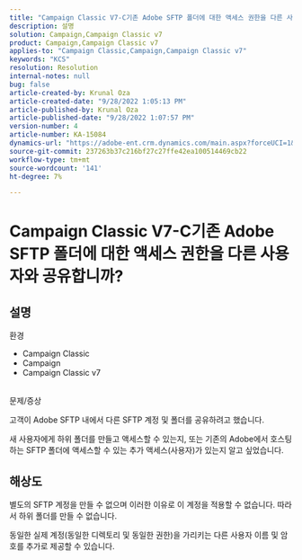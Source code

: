 ```yaml
---
title: "Campaign Classic V7-C기존 Adobe SFTP 폴더에 대한 액세스 권한을 다른 사용자와 공유합니까?"
description: 설명
solution: Campaign,Campaign Classic v7
product: Campaign,Campaign Classic v7
applies-to: "Campaign Classic,Campaign,Campaign Classic v7"
keywords: "KCS"
resolution: Resolution
internal-notes: null
bug: false
article-created-by: Krunal Oza
article-created-date: "9/28/2022 1:05:13 PM"
article-published-by: Krunal Oza
article-published-date: "9/28/2022 1:07:57 PM"
version-number: 4
article-number: KA-15084
dynamics-url: "https://adobe-ent.crm.dynamics.com/main.aspx?forceUCI=1&pagetype=entityrecord&etn=knowledgearticle&id=7f15fc2e-2e3f-ed11-9db1-000d3a5c1bcc"
source-git-commit: 237263b37c216bf27c27ffe42ea100514469cb22
workflow-type: tm+mt
source-wordcount: '141'
ht-degree: 7%

---
```


# Campaign Classic V7-C기존 Adobe SFTP 폴더에 대한 액세스 권한을 다른 사용자와 공유합니까?

## 설명

환경<br>
- Campaign Classic
- Campaign
- Campaign Classic v7





<br>문제/증상<br>


고객이 Adobe SFTP 내에서 다른 SFTP 계정 및 폴더를 공유하려고 했습니다.

새 사용자에게 하위 폴더를 만들고 액세스할 수 있는지, 또는 기존의 Adobe에서 호스팅하는 SFTP 폴더에 액세스할 수 있는 추가 액세스(사용자)가 있는지 알고 싶었습니다.


## 해상도


별도의 SFTP 계정을 만들 수 없으며 이러한 이유로 이 계정을 적용할 수 없습니다. 따라서 하위 폴더를 만들 수 없습니다.

동일한 실제 계정(동일한 디렉토리 및 동일한 권한)을 가리키는 다른 사용자 이름 및 암호를 추가로 제공할 수 있습니다.
